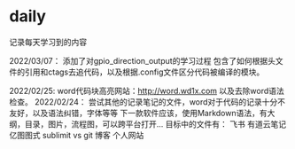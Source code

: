 # daily
记录每天学习到的内容

2022/03/07：
添加了对gpio_direction_output的学习过程
包含了如何根据头文件的引用和ctags去追代码，以及根据.config文件区分代码被编译的模块。

2022/02/25:
word代码块高亮网站：http://word.wd1x.com
以及去除word语法检查。
2022/02/24：
尝试其他的记录笔记的文件，word对于代码的记录十分不友好，以及语法纠错，字体等等
下一款软件应该，使用Markdown语法，有大纲，目录，图片，流程图，可以跨平台打开...
目标中的文件有：
飞书
有道云笔记
亿图图式
sublimit
vs
git
博客
个人网站
